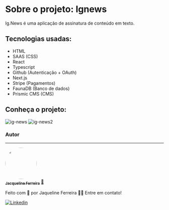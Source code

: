 # Sobre o projeto: Ignews

Ig.News é uma aplicação de assinatura de  conteúdo em texto.

## Tecnologias usadas:

* HTML 
* SAAS (CSS)
* React
* Typescript
* Github (Autenticação + OAuth)
* Next.js
* Stripe (Pagamentos)
* FaunaDB (Banco de dados) 
* Prismic CMS (CMS)



## Conheça o projeto:

![ig-news](https://user-images.githubusercontent.com/64090350/158606795-82bf25e4-fa90-4ec0-9700-0ce03843d7ca.jpg)
![ig-news2](https://user-images.githubusercontent.com/64090350/158606842-6166101c-899b-45e8-8ffc-431a7d00d080.jpg)



### Autor
---

<a href="https://www.linkedin.com/in/jacqueline-ferreira-a152761a5/">
 <img style="border-radius: 50%;" src="https://avatars.githubusercontent.com/jacqueline-dev" width="100px;" alt=""/>
 <br />
 <sub><b>Jacqueline Ferreira</b></sub></a> <a href="https://augecode.com/" title="Augecode">🚀</a>


Feito com 💜 por Jaqueline Ferreira 👋🏽 Entre em contato!

[![Linkedin](https://img.shields.io/badge/Meu%20Perfil-Linkdin-blueviolet)](https://www.linkedin.com/in/jacqueline-ferreira-a152761a5/)

